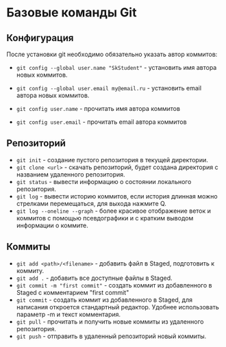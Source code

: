# Базовые команды Git

## Конфигурация

После установки git необходимо обязательно указать автор коммитов:

- `git config --global user.name "SkStudent"` - установить имя автора новых коммитов.
- `git config --global user.email my@email.ru` - установить email автора новых коммитов.

- `git config user.name` - прочитать имя автора коммитов
- `git config user.email` - прочитать email автора коммитов

## Репозиторий

- `git init` - создание пустого репозитория в текущей директории.
- `git clone <url>` - скачать репозиторий, будет создана директория с названием удаленного репозитория.
- `git status` - вывести информацию о состоянии локального репозитория.
- `git log` - вывести историю коммитов, если история длинная можно стрелками перемещаться, для выхода нажмите Q.
- `git log --oneline --graph` - более красивое отображение веток и коммитов с помощью псевдографики и
с кратким выводом информации о коммите.

## Коммиты

- `git add <path>/<filename>` - добавить файл в Staged, подготовить к коммиту.
- `git add .` - добавить все доступные файлы в Staged.
- `git commit -m "first commit"` - создать коммит из добавленного в Staged с комментарием "first commit"
- `git commit` - создать коммит из добавленного в Staged, для написания откроется стандартный редактор.
Удобнее использовать параметр -m и текст комментария.
- `git pull` - прочитать и получить новые коммиты из удаленного репозитория.
- `git push` - отправить в удаленный репозиторий новый коммиты.

